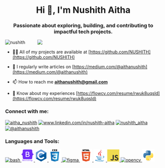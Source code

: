 <h1 align="center">Hi 👋, I'm Nushith Aitha</h1>
<h3 align="center">Passionate about exploring, building, and contributing to impactful tech projects.</h3>
<img align = "right" width = 400 src = "[https://images.app.goo.gl/dKruBQ2mj61XRvS87](https://in.images.search.yahoo.com/images/view;_ylt=Awrx.wibwd1msd8NZB29HAx.;_ylu=c2VjA3NyBHNsawNpbWcEb2lkAzk1Y2E1YmZmYzJiZTExZGEyODEwZjA5Nzk0M2NmMWM2BGdwb3MDMgRpdANiaW5n?back=https%3A%2F%2Fin.images.search.yahoo.com%2Fsearch%2Fimages%3Fp%3Danimated%2Bimage%2Bof%2Ba%2Bdeveloper%26type%3DE210IN885G0%26fr%3Dmcafee%26fr2%3Dpiv-web%26tab%3Dorganic%26ri%3D2&w=800&h=600&imgurl=cdn.dribbble.com%2Fusers%2F1162077%2Fscreenshots%2F3848914%2Fprogrammer.gif&rurl=https%3A%2F%2Foutlane.co%2Fnow%2Fnew-shot-programmer-animation%2F&size=1264.1KB&p=animated+image+of+a+developer&oid=95ca5bffc2be11da2810f097943cf1c6&fr2=piv-web&fr=mcafee&tt=New+Shot%3A+Programmer+Animation+%7C+OUTLANE&b=0&ni=21&no=2&ts=&tab=organic&sigr=TSrtV66ebQMU&sigb=JqeAJkoD_yB_&sigi=32VFkRI0DywH&sigt=4VaObxlHZirL&.crumb=mSmM5RF0Kzi&fr=mcafee&fr2=piv-web&type=E210IN885G0)">
<p align="left"> <img src="https://komarev.com/ghpvc/?username=nushith&label=Profile%20views&color=0e75b6&style=flat" alt="nushith"> </p>

- 👨‍💻 All of my projects are available at [https://github.com/NUSHITH](https://github.com/NUSHITH)

- 📝 I regularly write articles on [https://medium.com/@aithanushith](https://medium.com/@aithanushith)

- 📫 How to reach me **aithanushith@gmail.com**

- 📄 Know about my experiences [https://flowcv.com/resume/rwuk8uqsld](https://flowcv.com/resume/rwuk8uqsld)

<h3 align="left">Connect with me:</h3>
<p align="left">
<a href="https://twitter.com/aitha_nushith" target="blank"><img align="center" src="https://raw.githubusercontent.com/rahuldkjain/github-profile-readme-generator/master/src/images/icons/Social/twitter.svg" alt="aitha_nushith" height="30" width="40" /></a>
<a href="[https://linkedin.com/in/www.linkedin.com/in/nushith-aitha](https://www.linkedin.com/in/nushith-aitha/)" target="blank"><img align="center" src="https://raw.githubusercontent.com/rahuldkjain/github-profile-readme-generator/master/src/images/icons/Social/linked-in-alt.svg" alt="www.linkedin.com/in/nushith-aitha" height="30" width="40" /></a>
<a href="https://instagram.com/nushith_aitha" target="blank"><img align="center" src="https://raw.githubusercontent.com/rahuldkjain/github-profile-readme-generator/master/src/images/icons/Social/instagram.svg" alt="nushith_aitha" height="30" width="40" /></a>
<a href="https://medium.com/@aithanushith" target="blank"><img align="center" src="https://raw.githubusercontent.com/rahuldkjain/github-profile-readme-generator/master/src/images/icons/Social/medium.svg" alt="@aithanushith" height="30" width="40" /></a>
</p>

<h3 align="left">Languages and Tools:</h3>
<p align="left"> <a href="https://www.gnu.org/software/bash/" target="_blank" rel="noreferrer"> <img src="https://www.vectorlogo.zone/logos/gnu_bash/gnu_bash-icon.svg" alt="bash" width="40" height="40"/> </a> <a href="https://getbootstrap.com" target="_blank" rel="noreferrer"> <img src="https://raw.githubusercontent.com/devicons/devicon/master/icons/bootstrap/bootstrap-plain-wordmark.svg" alt="bootstrap" width="40" height="40"/> </a> <a href="https://www.cprogramming.com/" target="_blank" rel="noreferrer"> <img src="https://raw.githubusercontent.com/devicons/devicon/master/icons/c/c-original.svg" alt="c" width="40" height="40"/> </a> <a href="https://www.w3schools.com/css/" target="_blank" rel="noreferrer"> <img src="https://raw.githubusercontent.com/devicons/devicon/master/icons/css3/css3-original-wordmark.svg" alt="css3" width="40" height="40"/> </a> <a href="https://www.figma.com/" target="_blank" rel="noreferrer"> <img src="https://www.vectorlogo.zone/logos/figma/figma-icon.svg" alt="figma" width="40" height="40"/> </a> <a href="https://www.w3.org/html/" target="_blank" rel="noreferrer"> <img src="https://raw.githubusercontent.com/devicons/devicon/master/icons/html5/html5-original-wordmark.svg" alt="html5" width="40" height="40"/> </a> <a href="https://www.java.com" target="_blank" rel="noreferrer"> <img src="https://raw.githubusercontent.com/devicons/devicon/master/icons/java/java-original.svg" alt="java" width="40" height="40"/> </a> <a href="https://developer.mozilla.org/en-US/docs/Web/JavaScript" target="_blank" rel="noreferrer"> <img src="https://raw.githubusercontent.com/devicons/devicon/master/icons/javascript/javascript-original.svg" alt="javascript" width="40" height="40"/> </a> <a href="https://opencv.org/" target="_blank" rel="noreferrer"> <img src="https://www.vectorlogo.zone/logos/opencv/opencv-icon.svg" alt="opencv" width="40" height="40"/> </a> <a href="https://www.python.org" target="_blank" rel="noreferrer"> <img src="https://raw.githubusercontent.com/devicons/devicon/master/icons/python/python-original.svg" alt="python" width="40" height="40"/> </a> </p>
